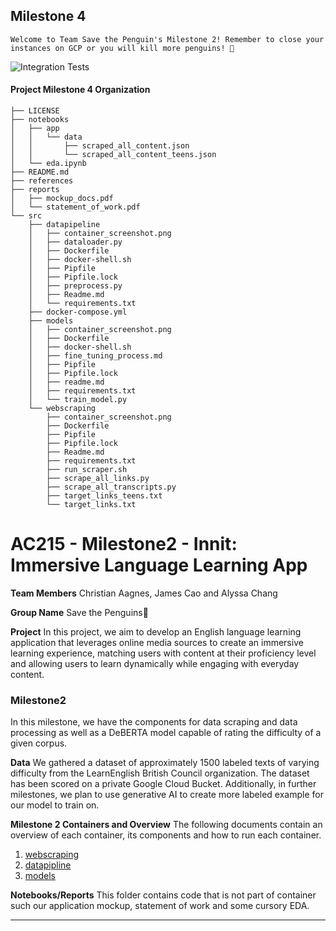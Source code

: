 ## Milestone 4
```
Welcome to Team Save the Penguin's Milestone 2! Remember to close your instances on GCP or you will kill more penguins! 🐧
```
![Integration Tests](https://github.com/euul/ac215_innit//actions/workflows/integration.yml/badge.svg?branch=milestone4)


#### Project Milestone 4 Organization

```
├── LICENSE
├── notebooks
│   ├── app
│   │   └── data
│   │       ├── scraped_all_content.json
│   │       └── scraped_all_content_teens.json
│   └── eda.ipynb
├── README.md
├── references
├── reports
│   ├── mockup_docs.pdf
│   └── statement_of_work.pdf
└── src
    ├── datapipeline
    │   ├── container_screenshot.png
    │   ├── dataloader.py
    │   ├── Dockerfile
    │   ├── docker-shell.sh
    │   ├── Pipfile
    │   ├── Pipfile.lock
    │   ├── preprocess.py
    │   ├── Readme.md
    │   └── requirements.txt
    ├── docker-compose.yml
    ├── models
    │   ├── container_screenshot.png
    │   ├── Dockerfile
    │   ├── docker-shell.sh
    │   ├── fine_tuning_process.md
    │   ├── Pipfile
    │   ├── Pipfile.lock
    │   ├── readme.md
    │   ├── requirements.txt
    │   └── train_model.py
    └── webscraping
        ├── container_screenshot.png
        ├── Dockerfile
        ├── Pipfile
        ├── Pipfile.lock
        ├── Readme.md
        ├── requirements.txt
        ├── run_scraper.sh
        ├── scrape_all_links.py
        ├── scrape_all_transcripts.py
        ├── target_links_teens.txt
        └── target_links.txt

```

# AC215 - Milestone2 - Innit: Immersive Language Learning App

**Team Members**
Christian Aagnes, James Cao and Alyssa Chang

**Group Name**
Save the Penguins🐧

**Project**
In this project, we aim to develop an English language learning application that leverages online media sources to create an immersive learning experience, matching users with content at their proficiency level and allowing users to learn dynamically while engaging with everyday content.


### Milestone2 ###

In this milestone, we have the components for data scraping and data processing as well as a DeBERTA model capable of rating the difficulty of a given corpus.

**Data**
We gathered a dataset of approximately 1500 labeled texts of varying difficulty from the LearnEnglish British Council organization. The dataset has been scored on a private Google Cloud Bucket. Additionally, in further milestones, we plan to use generative AI to create more labeled example for our model to train on.

**Milestone 2 Containers and Overview**
The following documents contain an overview of each container, its components and how to run each container.
1. [webscraping](./src/webscraping/Readme.md)
2. [datapipline](./src/datapipeline/Readme.md)
3. [models](./src/models/readme.md)

**Notebooks/Reports**
This folder contains code that is not part of container such our application mockup, statement of work and some cursory EDA.

----